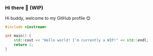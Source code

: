 ### Hi there 👋 (WIP)
Hi buddy, welcome to my GitHub profile 😊

```cpp
#include <iostream>

int main() {
    std::cout << "Hello world! I'm currently a WIP!" << std::endl;
    return 1;
}
```

<!--
**manuelpagliuca/manuelpagliuca** is a ✨ _special_ ✨ repository because its `README.md` (this file) appears on your GitHub profile.

Here are some ideas to get you started:

- 🔭 I’m currently working on ...
- 🌱 I’m currently learning ...
- 👯 I’m looking to collaborate on ...
- 🤔 I’m looking for help with ...
- 💬 Ask me about ...
- 📫 How to reach me: ...
- 😄 Pronouns: ...
- ⚡ Fun fact: ...
-->
